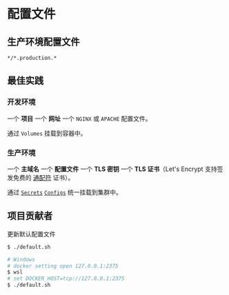 # 配置文件

## 生产环境配置文件

`*/*.production.*`

## 最佳实践

### 开发环境

一个 **项目** 一个 **网址** 一个 `NGINX` 或 `APACHE` 配置文件。

通过 `Volumes` 挂载到容器中。

### 生产环境

一个 **主域名** 一个 **配置文件** 一个 **TLS 密钥** 一个 **TLS 证书**（Let's Encrypt 支持签发免费的 [通配符](https://github.com/khs1994-docker/lnmp/blob/master/docs/issue-ssl.md) 证书）。

通过 [`Secrets`](https://docs.docker.com/engine/swarm/secrets/) [`Configs`](https://docs.docker.com/engine/swarm/configs/) 统一挂载到集群中。

## 项目贡献者

更新默认配置文件

```bash
$ ./default.sh

# Windows
# docker setting open 127.0.0.1:2375
$ wsl
# set DOCKER_HOST=tcp://127.0.0.1:2375
$ ./default.sh
```
